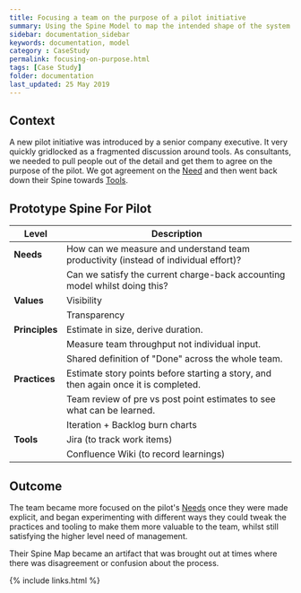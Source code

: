 ```yaml
---
title: Focusing a team on the purpose of a pilot initiative
summary: Using the Spine Model to map the intended shape of the system
sidebar: documentation_sidebar
keywords: documentation, model
category : CaseStudy
permalink: focusing-on-purpose.html
tags: [Case Study]
folder: documentation
last_updated: 25 May 2019
---
```


## Context

A new pilot initiative was introduced by a senior company executive. It very quickly gridlocked as a fragmented discussion around tools. As consultants, we needed to pull people out of the detail and get them to agree on the purpose of the pilot. We got agreement on the [Need](/needs) and then went back down their Spine towards [Tools](/tools).

## Prototype Spine For Pilot

| Level | Description |
|-------|--------|
| **Needs** | How can we measure and understand team productivity (instead of individual effort)? |
|       | Can we satisfy the current charge-back accounting model whilst doing this? |
| **Values** | Visibility |
|       | Transparency |
| **Principles** | Estimate in size, derive duration. |
|            | Measure team throughput not individual input. |
|            | Shared definition of "Done" across the whole team. |
| **Practices** | Estimate story points before starting a story, and then again once it is completed. |
|           | Team review of pre vs post point estimates to see what can be learned. |
|           | Iteration + Backlog burn charts|
| **Tools**     | Jira (to track work items) |
|           | Confluence Wiki (to record learnings) |

## Outcome

The team became more focused on the pilot's [Needs](/needs) once they were made explicit, and began experimenting with different ways they could tweak the practices and tooling to make them more valuable to the team, whilst still satisfying the higher level need of management.

Their Spine Map became an artifact that was brought out at times where there was disagreement or confusion about the process.

{% include links.html %}

